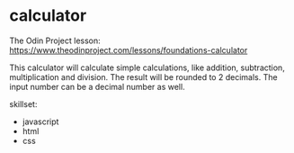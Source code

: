 # calculator
The Odin Project lesson: https://www.theodinproject.com/lessons/foundations-calculator

This calculator will calculate simple calculations,
like addition, subtraction, multiplication and division.
The result will be rounded to 2 decimals. 
The input number can be a decimal number as well.

skillset:
- javascript
- html
- css
